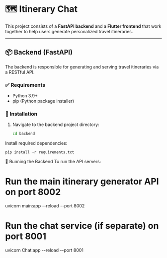 # 🗺️ Itinerary Chat

This project consists of a **FastAPI backend** and a **Flutter frontend** that work together to help users generate personalized travel itineraries.

---

## 📦 Backend (FastAPI)

The backend is responsible for generating and serving travel itineraries via a RESTful API.

### ✅ Requirements
- Python 3.9+
- pip (Python package installer)

### 🔧 Installation

1. Navigate to the backend project directory:
   ```bash
   cd backend

Install required dependencies:
    
    pip install -r requirements.txt

🚀 Running the Backend
To run the API servers:

# Run the main itinerary generator API on port 8002
uvicorn main:app --reload --port 8002

# Run the chat service (if separate) on port 8001
uvicorn Chat:app --reload --port 8001



 
